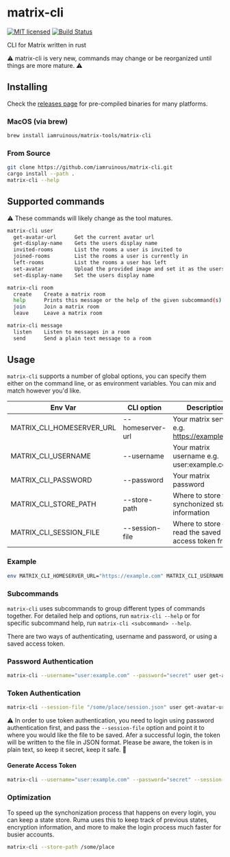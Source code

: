 <!--
SPDX-FileCopyrightText: © 2022 Jade Meskill <jade.meskill@gmail.com>

SPDX-License-Identifier: MIT
-->

# matrix-cli

[![MIT licensed][mit-badge]][mit-url]
[![Build Status][actions-badge]][actions-url]

[mit-badge]: https://img.shields.io/badge/license-MIT-blue.svg
[mit-url]: https://github.com/iamruinous/matrix-cli/blob/master/LICENSE
[actions-badge]: https://github.com/iamruinous/matrix-cli/actions/workflows/ci.yml/badge.svg
[actions-url]: https://github.com/iamruinous/matrix-cli/actions?query=workflow%3Aci.yml+branch%3Amain

CLI for Matrix written in rust

⚠️ matrix-cli is very new, commands may change or be reorganized until things are more mature. ⚠️

## Installing

Check the [releases page](https://github.com/iamruinous/matrix-cli/releases/latest) for pre-compiled binaries for many platforms.

### MacOS (via brew)

```sh
brew install iamruinous/matrix-tools/matrix-cli
```

### From Source

```sh
git clone https://github.com/iamruinous/matrix-cli.git
cargo install --path .
matrix-cli --help
```
## Supported commands

⚠️ These commands will likely change as the tool matures.

```sh
matrix-cli user
  get-avatar-url      Get the current avatar url
  get-display-name    Gets the users display name
  invited-rooms       List the rooms a user is invited to
  joined-rooms        List the rooms a user is currently in
  left-rooms          List the rooms a user has left
  set-avatar          Upload the provided image and set it as the users avatar
  set-display-name    Set the users display name
```

```sh
matrix-cli room
  create    Create a matrix room
  help      Prints this message or the help of the given subcommand(s)
  join      Join a matrix room
  leave     Leave a matrix room
```

```sh
matrix-cli message
  listen    Listen to messages in a room
  send      Send a plain text message to a room
```

## Usage

`matrix-cli` supports a number of global options, you can specify them either on the command line, or as environment variables.  You can mix and match however you'd like.

| Env Var | CLI option | Description |
|---------|------------|-------------|
| MATRIX_CLI_HOMESERVER_URL | --homeserver-url | Your matrix server e.g. https://example.com |
| MATRIX_CLI_USERNAME | --username | Your matrix username e.g. user:example.com |
| MATRIX_CLI_PASSWORD | --password | Your matrix password |
| MATRIX_CLI_STORE_PATH | --store-path | Where to store the synchonized state information |
| MATRIX_CLI_SESSION_FILE | --session-file | Where to store or read the saved access token from |

### Example 

```sh
env MATRIX_CLI_HOMESERVER_URL="https://example.com" MATRIX_CLI_USERNAME="user:example.com" MATRIX_CLI_PASSWORD="secret" matrix-cli --session-file "/some/place/session.json" rooms joined-rooms
```

### Subcommands

`matrix-cli` uses subcommands to group different types of commands together. For detailed help and options, run `matrix-cli --help` or for specific subcommand help, run `matrix-cli <subcommand> --help`.

There are two ways of authenticating, username and password, or using a saved access token.

### Password Authentication
```sh
matrix-cli --username="user:example.com" --password="secret" user get-avatar-url
```

### Token Authentication
```sh
matrix-cli --session-file "/some/place/session.json" user get-avatar-url
```

⚠️ In order to use token authentication, you need to login using password authentication first, and pass the `--session-file` option and point it to where you would like the file to be saved. Afer a successful login, the token will be written to the file in JSON format. Please be aware, the token is in plain text, so keep it secret, keep it safe. 🧙

#### Generate Access Token

```sh
matrix-cli --username="user:example.com" --password="secret" --session-file="/some/place/session.json" user get-avatar-url
```

### Optimization

To speed up the synchonization process that happens on every login, you can keep a state store. Ruma uses this to keep track of previous states, encryption information, and more to make the login process much faster for busier accounts. 


```sh
matrix-cli --store-path /some/place
```
